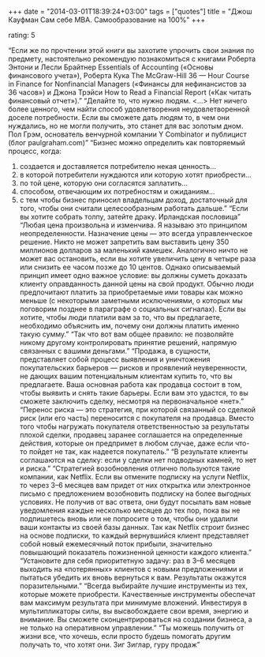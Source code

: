 +++
date = "2014-03-01T18:39:24+03:00"
tags = ["quotes"]
title = "Джош Кауфман Сам себе MBA. Самообразование на 100%"
+++

rating: 5

“Если же по прочтении этой книги вы захотите упрочить свои знания
по предмету, настоятельно рекомендую познакомиться с книгами
Роберта Энтони и Лесли Брайтнер Essentials of Accounting («Основы
финансового учета»), Роберта Кука The McGraw-Hill 36 — Hour Course
in Finance for Nonfinancial Managers («Финансы для нефинансистов за
36 часов») и Джона Трэйси How to Read a Financial Report («Как
читать финансовый отчет»).”
“Делайте то, что нужно людям. <…> Нет ничего более ценного, чем
найти способ удовлетворения неудовлетворенной доселе потребности.
Если вы сможете дать людям то, в чем они нуждались, но не могли
получить, это станет для вас золотым дном.
Пол Грэм, основатель венчурной компании Y Combinator и публицист
(блог рaulgraham.com)”
“Бизнес можно определить как повторяемый процесс, когда:
1) создается и доставляется потребителю некая ценность…
2) в которой потребители нуждаются или которую хотят приобрести…
3) по той цене, которую они согласятся заплатить…
4) способом, отвечающим их потребностям и ожиданиям…
5) с тем чтобы бизнес приносил владельцам доход, достаточный для
того, чтобы они считали целесообразным работать дальше.”
“Если вы хотите собрать толпу, затейте драку.
Ирландская пословица”
“Любая цена произвольна и изменчива. Я называю это принципом
неопределенности.
Назначение цены — это всегда управленческое решение. Никто не может
запретить вам выставить цену 350 миллионов долларов за маленький
камешек. Аналогично ничто не может вас остановить, если вы хотите
увеличить цену в четыре раза или снизить ее часом позже до 10
центов. Однако описываемый принцип имеет одно важное условие: вы
должны суметь доказать клиенту оправданность данной цены на свой
продукт. Обычно люди предпочитают платить за приобретаемые ими
товары как можно меньше (с некоторыми заметными исключениями, о
которых мы поговорим позднее в параграфе о социальных сигналах).
Если вы хотите, чтобы люди платили вам за то, что вы предлагаете,
необходимо объяснить им, почему они должны платить именно такую
сумму.”
“Так что вот вам общее правило: не позволяйте никому другому
контролировать принятие решений, напрямую связанных с вашими
деньгами.”
“Продажа, в сущности, представляет собой процесс выявления и
уничтожения покупательских барьеров — рисков и проявлений
неуверенности, не дающих вашим потенциальным клиентам купить то,
что вы предлагаете. Ваша основная работа как продавца состоит в
том, чтобы выявить и снять такие барьеры. Если вам это удастся, то
вы сможете заключить сделку, несмотря на первоначальное «нет».”
“Перенос риска — это стратегия, при которой связанный со сделкой
риск (или его часть) переносится с покупателя на продавца. Вместо
того чтобы нагружать покупателя ответственностью за результаты
плохой сделки, продавец заранее соглашается на определенные
действия, которые он предпримет в любом случае, даже если что-то
пойдет не так, как надеется покупатель.”
“В результате клиенты соглашаются на сделку: если у сделки нет
подводных камней, то нет и риска.”
“Стратегией возобновления отлично пользуются такие компании, как
Netflix. Если вы отмените подписку на услуги Netflix, то через 3–6
месяцев вам придет от них открытка или электронное письмо с
предложением возобновить подписку на более выгодных условиях. Не
получив от вас ответа, они будут посылать вам новые уведомления
каждые несколько месяцев до тех пор, пока вы не подпишетесь вновь
или не попросите о том, чтобы они удалили ваши контакты из своей
базы данных. Так как Netflix строит бизнес на основе подписки, то
каждый вернувшийся клиент представляет собой новый ежемесячный
поток прибыли, значительно повышающий показатель пожизненной
ценности каждого клиента.”
“Установите для себя приоритетную задачу: раз в 3–6 месяцев
выходить на «потерянных» клиентов с новыми предложениями и пытаться
убедить их вновь вернуться к вам. Результаты окажутся
поразительными.”
“Всегда выбирайте лучшие инструменты из тех, которые можете
приобрести. Качественные инструменты обеспечат вам максимум
результата при минимуме вложений. Инвестируя в мультипликаторы
силы, вы высвобождаете свои время, энергию и внимание. Вы сможете
сконцентрироваться на создании бизнеса, а не только на оперативном
управлении.”
“Ты можешь получить от жизни все, что хочешь, если просто будешь
помогать другим получать то, что хотят они. Зиг Зиглар, гуру продаж”
